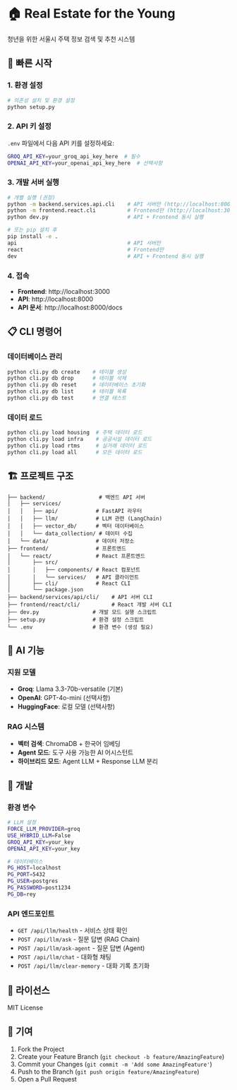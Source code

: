 # 🏠 Real Estate for the Young

청년을 위한 서울시 주택 정보 검색 및 추천 시스템

## 🚀 빠른 시작

### 1. 환경 설정

```bash
# 의존성 설치 및 환경 설정
python setup.py
```

### 2. API 키 설정

`.env` 파일에서 다음 API 키를 설정하세요:

```bash
GROQ_API_KEY=your_groq_api_key_here  # 필수
OPENAI_API_KEY=your_openai_api_key_here  # 선택사항
```

### 3. 개발 서버 실행

```bash
# 개별 실행 (권장)
python -m backend.services.api.cli    # API 서버만 (http://localhost:8000)
python -m frontend.react.cli          # Frontend만 (http://localhost:3000)
python dev.py                         # API + Frontend 동시 실행

# 또는 pip 설치 후
pip install -e .
api                                   # API 서버만
react                                 # Frontend만
dev                                   # API + Frontend 동시 실행
```

### 4. 접속

- **Frontend**: http://localhost:3000
- **API**: http://localhost:8000
- **API 문서**: http://localhost:8000/docs

## 📋 CLI 명령어

### 데이터베이스 관리

```bash
python cli.py db create    # 테이블 생성
python cli.py db drop      # 테이블 삭제
python cli.py db reset     # 데이터베이스 초기화
python cli.py db list      # 테이블 목록
python cli.py db test      # 연결 테스트
```

### 데이터 로드

```bash
python cli.py load housing  # 주택 데이터 로드
python cli.py load infra    # 공공시설 데이터 로드
python cli.py load rtms     # 실거래 데이터 로드
python cli.py load all      # 모든 데이터 로드
```

## 🏗️ 프로젝트 구조

```
├── backend/                 # 백엔드 API 서버
│   ├── services/
│   │   ├── api/            # FastAPI 라우터
│   │   ├── llm/            # LLM 관련 (LangChain)
│   │   ├── vector_db/      # 벡터 데이터베이스
│   │   └── data_collection/ # 데이터 수집
│   └── data/               # 데이터 저장소
├── frontend/               # 프론트엔드
│   └── react/              # React 프론트엔드
│       ├── src/
│       │   ├── components/ # React 컴포넌트
│       │   └── services/   # API 클라이언트
│       ├── cli/            # React CLI
│       └── package.json
├── backend/services/api/cli/    # API 서버 CLI
├── frontend/react/cli/          # React 개발 서버 CLI
├── dev.py                 # 개발 모드 실행 스크립트
├── setup.py               # 환경 설정 스크립트
└── .env                   # 환경 변수 (생성 필요)
```

## 🤖 AI 기능

### 지원 모델

- **Groq**: Llama 3.3-70b-versatile (기본)
- **OpenAI**: GPT-4o-mini (선택사항)
- **HuggingFace**: 로컬 모델 (선택사항)

### RAG 시스템

- **벡터 검색**: ChromaDB + 한국어 임베딩
- **Agent 모드**: 도구 사용 가능한 AI 어시스턴트
- **하이브리드 모드**: Agent LLM + Response LLM 분리

## 🔧 개발

### 환경 변수

```bash
# LLM 설정
FORCE_LLM_PROVIDER=groq
USE_HYBRID_LLM=False
GROQ_API_KEY=your_key
OPENAI_API_KEY=your_key

# 데이터베이스
PG_HOST=localhost
PG_PORT=5432
PG_USER=postgres
PG_PASSWORD=post1234
PG_DB=rey
```

### API 엔드포인트

- `GET /api/llm/health` - 서비스 상태 확인
- `POST /api/llm/ask` - 질문 답변 (RAG Chain)
- `POST /api/llm/ask-agent` - 질문 답변 (Agent)
- `POST /api/llm/chat` - 대화형 채팅
- `POST /api/llm/clear-memory` - 대화 기록 초기화

## 📝 라이선스

MIT License

## 🤝 기여

1. Fork the Project
2. Create your Feature Branch (`git checkout -b feature/AmazingFeature`)
3. Commit your Changes (`git commit -m 'Add some AmazingFeature'`)
4. Push to the Branch (`git push origin feature/AmazingFeature`)
5. Open a Pull Request
